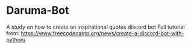 # Daruma-Bot

A study on how to create an inspirational quotes discord bot
Full tutorial from: https://www.freecodecamp.org/news/create-a-discord-bot-with-python/
